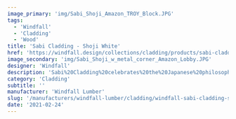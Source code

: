 ```yaml
---
image_primary: 'img/Sabi_Shoji_Amazon_TROY_Block.JPG'
tags:
  - 'Windfall'
  - 'Cladding'
  - 'Wood'
title: 'Sabi Cladding - Shoji White'
href: 'https://windfall.design/collections/cladding/products/sabi-cladding?variant=16931475521'
image_secondary: 'img/Sabi_Shoji_w_metal_corner_Amazon_Lobby.JPG'
designer: 'Windfall'
description: 'Sabi%20Cladding%20celebrates%20the%20Japanese%20philosophy%20of%20Wabi%20Sabi%20%u2013%20impermanence%20and%20beautiful%20imperfection%20with%20black%2C%20whites%20and%20a%20weathered%20gray.%20%A0The%20cladding%20is%20made%20from%20reclaimed%20Douglas%20fir%20solid%20and%20glue%20laminated%20beams%20from%20deconstructed%20industrial%2C%20agricultural%2C%20and%20residential%20buildings%20in%20the%20Pacific%20NW.%20The%20Sabi%20collection%20is%20comprised%20of%20four%20distinct%20finishes%20Shoji%2C%20Lotus%2C%20Weather%20and%20Char.%20Dimensions%3A%20%BD%u201D%20thick%20x%204%20%BD%u201D%20in%20random%20lengths%20of%202%u2019%20to%208%u2019.%0A%0AShoji%A0%20The%20heavily%20skip%20sawn%20face%20reveals%20the%20contrasting%20dark%20brown%20undertones%20of%20the%20wood%20from%20beneath%20the%20crisp%20white%20paint.%A0%A0Lotus%20The%20heavily%20skip%20sawn%20face%20reveals%20the%20natural%20undertones%20of%20the%20wood%20from%20beneath%20the%20crisp%20white%A0paint.%20Weather%A0%20The%20textured%20face%20reveals%20the%20highlights%20and%20dark%20undertones%20of%20the%20wood%20grain.%20Char%20The%20textured%20face%20is%20saturated%20with%20a%20rich%20matte%20black%20finish.%20%A0%20%A0%20%A0%20%A0%20%A0%20%A0%20%A0%20%A0%20%A0%A0'
category: 'Cladding'
subtitle: ''
manufacturer: 'Windfall Lumber'
slug: '/manufacturers/windfall-lumber/cladding/windfall-sabi-cladding-shoji-white'
date: '2021-02-24'
---
```


